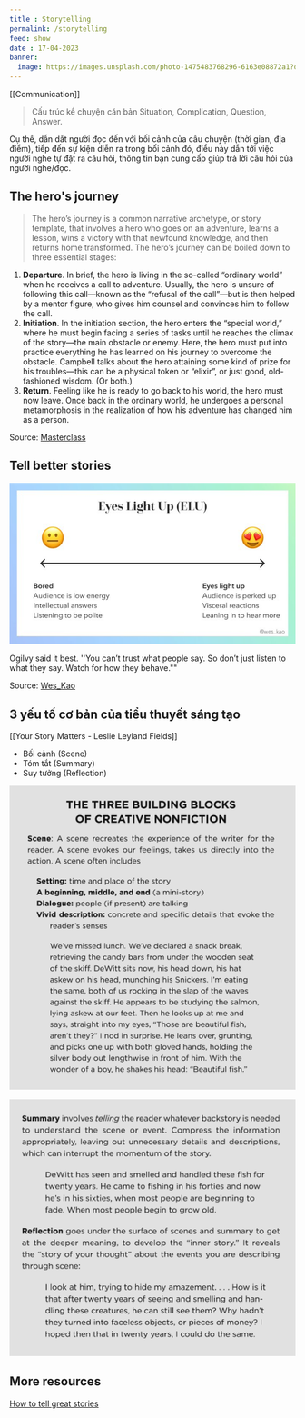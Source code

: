 ```yaml
---
title : Storytelling
permalink: /storytelling
feed: show
date : 17-04-2023
banner:
  image: https://images.unsplash.com/photo-1475483768296-6163e08872a1?q=80&w=2070&auto=format&fit=crop&ixlib=rb-4.0.3&ixid=M3wxMjA3fDB8MHxwaG90by1wYWdlfHx8fGVufDB8fHx8fA%3D%3D
---
```


[[Communication]]

> Cấu trúc kể chuyện căn bản Situation, Complication, Question, Answer. 

Cụ thể, dẫn dắt người đọc đến với bối cảnh của câu chuyện (thời gian, địa điểm), tiếp đến sự kiện diễn ra trong bối cảnh đó, điều này dẫn tới việc người nghe tự đặt ra câu hỏi, thông tin bạn cung cấp giúp trả lời câu hỏi của người nghe/đọc.

## The hero's journey

> The hero’s journey is a common narrative archetype, or story template, that involves a hero who goes on an adventure, learns a lesson, wins a victory with that newfound knowledge, and then returns home transformed. The hero’s journey can be boiled down to three essential stages:

1. **Departure**. In brief, the hero is living in the so-called “ordinary world” when he receives a call to adventure. Usually, the hero is unsure of following this call—known as the “refusal of the call”—but is then helped by a mentor figure, who gives him counsel and convinces him to follow the call.
2. **Initiation**. In the initiation section, the hero enters the “special world,” where he must begin facing a series of tasks until he reaches the climax of the story—the main obstacle or enemy. Here, the hero must put into practice everything he has learned on his journey to overcome the obstacle. Campbell talks about the hero attaining some kind of prize for his troubles—this can be a physical token or “elixir”, or just good, old-fashioned wisdom. (Or both.)
3. **Return**. Feeling like he is ready to go back to his world, the hero must now leave. Once back in the ordinary world, he undergoes a personal metamorphosis in the realization of how his adventure has changed him as a person.

Source: [Masterclass](https://www.masterclass.com/articles/writing-101-what-is-the-heros-journey#17-steps-of-the-heros-journey)

## Tell better stories

![](src/Pasted%20image%2020230417231959.png)

Ogilvy said it best. ''You can’t trust what people say. So don’t just listen to what they say. Watch for how they behave.""

Source: [Wes_Kao](https://twitter.com/wes_kao/status/1495065668546408456)

## 3 yếu tố cơ bản của tiểu thuyết sáng tạo 
[[Your Story Matters - Leslie Leyland Fields]]
- Bối cảnh (Scene)
- Tóm tắt (Summary)
- Suy tưởng (Reflection)

![](src/Pasted%20image%2020221130051432.png)

![](src/Pasted%20image%2020221130051515.png)

## More resources
[How to tell great stories](https://www.julian.com/blog/storytelling)
